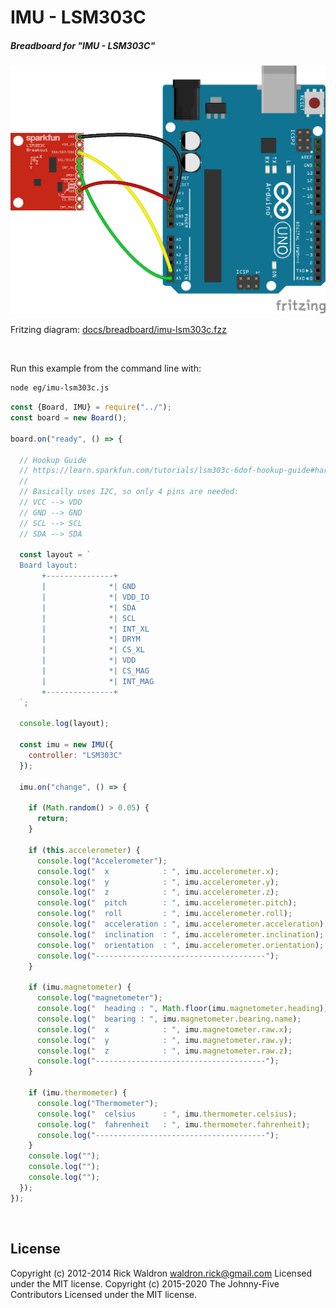 <!--remove-start-->

# IMU - LSM303C

<!--remove-end-->






##### Breadboard for "IMU - LSM303C"



![docs/breadboard/imu-lsm303c.png](breadboard/imu-lsm303c.png)<br>

Fritzing diagram: [docs/breadboard/imu-lsm303c.fzz](breadboard/imu-lsm303c.fzz)

&nbsp;




Run this example from the command line with:
```bash
node eg/imu-lsm303c.js
```


```javascript
const {Board, IMU} = require("../");
const board = new Board();

board.on("ready", () => {

  // Hookup Guide
  // https://learn.sparkfun.com/tutorials/lsm303c-6dof-hookup-guide#hardware-assembly
  //
  // Basically uses I2C, so only 4 pins are needed:
  // VCC --> VDD
  // GND --> GND
  // SCL --> SCL
  // SDA --> SDA

  const layout = `
  Board layout:
       +---------------+
       |              *| GND
       |              *| VDD_IO
       |              *| SDA
       |              *| SCL
       |              *| INT_XL
       |              *| DRYM
       |              *| CS_XL
       |              *| VDD
       |              *| CS_MAG
       |              *| INT_MAG
       +---------------+
  `;

  console.log(layout);

  const imu = new IMU({
    controller: "LSM303C"
  });

  imu.on("change", () => {

    if (Math.random() > 0.05) {
      return;
    }

    if (this.accelerometer) {
      console.log("Accelerometer");
      console.log("  x            : ", imu.accelerometer.x);
      console.log("  y            : ", imu.accelerometer.y);
      console.log("  z            : ", imu.accelerometer.z);
      console.log("  pitch        : ", imu.accelerometer.pitch);
      console.log("  roll         : ", imu.accelerometer.roll);
      console.log("  acceleration : ", imu.accelerometer.acceleration);
      console.log("  inclination  : ", imu.accelerometer.inclination);
      console.log("  orientation  : ", imu.accelerometer.orientation);
      console.log("--------------------------------------");
    }

    if (imu.magnetometer) {
      console.log("magnetometer");
      console.log("  heading : ", Math.floor(imu.magnetometer.heading));
      console.log("  bearing : ", imu.magnetometer.bearing.name);
      console.log("  x            : ", imu.magnetometer.raw.x);
      console.log("  y            : ", imu.magnetometer.raw.y);
      console.log("  z            : ", imu.magnetometer.raw.z);
      console.log("--------------------------------------");
    }

    if (imu.thermometer) {
      console.log("Thermometer");
      console.log("  celsius      : ", imu.thermometer.celsius);
      console.log("  fahrenheit   : ", imu.thermometer.fahrenheit);
      console.log("--------------------------------------");
    }
    console.log("");
    console.log("");
    console.log("");
  });
});

```








&nbsp;

<!--remove-start-->

## License
Copyright (c) 2012-2014 Rick Waldron <waldron.rick@gmail.com>
Licensed under the MIT license.
Copyright (c) 2015-2020 The Johnny-Five Contributors
Licensed under the MIT license.

<!--remove-end-->
